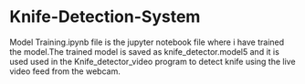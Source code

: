 # Knife-Detection-System
Model Training.ipynb file is the jupyter notebook file where i have trained the model.The trained model is saved as knife_detector.model5 and it is used used in the 
Knife_detector_video program to detect knife using the live video feed from the webcam.
